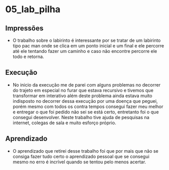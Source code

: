 
# 05_lab_pilha

## Impressões

- O trabalho sobre o labirinto é interessante por se tratar de um labirinto tipo pac man onde se clica em um ponto inicial e um final e ele percorre até ele tentando fazer um caminho e caso não encontre percorre ele todo e retorna. 

## Execução 

- No inicio da execução me de parei com alguns problemas no decorrer do trajeto em especial no furar que estava recursivo e tivemos que transformar em interativo além deste problema ainda estava muito indisposto no decorrer dessa execução por uma doença que peguei, porém mesmo com todos os contra tempos consegui fazer meu melhor e entregar o que foi pedido não sei se está certo, entretanto foi o que consegui desenvolver. Neste trabalho tive ajuda de pesquisas na internet, colegas de sala e muito esforço próprio. 

## Aprendizado 

- O aprendizado que retirei desse trabalho foi que por mais que não se consiga fazer tudo certo o aprendizado pessoal que se consegui mesmo no erro é incrível quando se tentou pelo menos acertar.
